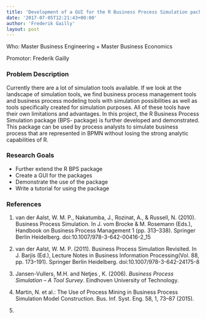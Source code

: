 ```yaml
---
title: 'Development of a GUI for the R Business Process Simulation package'
date: '2017-07-05T12:21:43+00:00'
author: 'Frederik Gailly'
layout: post
---
```


Who: Master Business Engineering + Master Business Economics

Promotor: Frederik Gailly

### Problem Description

Currently there are a lot of simulation tools available. If we look at the landscape of simulation tools, we find business process management tools and business process modeling tools with simulation possibilities as well as tools specifically created for simulation purposes. All of these tools have their own limitations and advantages. In this project, the R Business Process Simulation package (BPS- package) is further developed and demonstrated. This package can be used by process analysts to simulate business process that are represented in BPMN without losing the strong analytic capabilities of R.

### Research Goals

- Further extend the R BPS package
- Create a GUI for the packages
- Demonstrate the use of the package
- Write a tutorial for using the package

### References

1. van der Aalst, W. M. P., Nakatumba, J., Rozinat, A., &amp; Russell, N. (2010). Business Process Simulation. In J. vom Brocke &amp; M. Rosemann (Eds.), Handbook on Business Process Management 1 (pp. 313–338). Springer Berlin Heidelberg. doi:10.1007/978-3-642-00416-2\_15
2. van der Aalst, W. M. P. (2011). Business Process Simulation Revisited. In J. Barjis (Ed.), Lecture Notes in Business Information Processing(Vol. 88, pp. 173–191). Springer Berlin Heidelberg. doi:10.1007/978-3-642-24175-8
3. Jansen-Vullers, M.H. and Netjes , K. (2006). *Business Process Simulation – A Tool Survey*. Eindhoven University of Technology.
4. Martin, N. et al.: The Use of Process Mining in Business Process Simulation Model Construction. Bus. Inf. Syst. Eng. 58, 1, 73–87 (2015).
5. <div class="page" title="Page 6"><div class="layoutArea"><div class="column"><https://github.com/fgailly/BPS-package>
    
    </div></div></div>